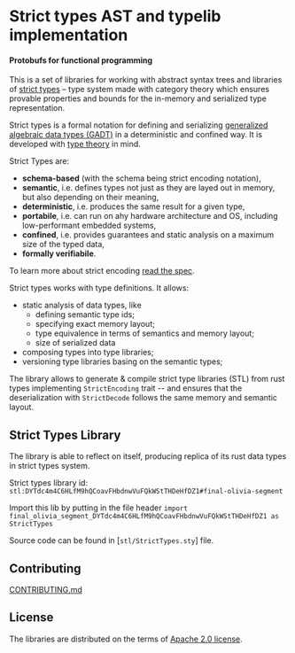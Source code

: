 # Strict types AST and typelib implementation

#### Protobufs for functional programming

This is a set of libraries for working with abstract syntax trees and libraries
of [strict types] &ndash; type system made with category theory which ensures
provable properties and bounds for the in-memory and serialized type
representation.

Strict types is a formal notation for defining and serializing
[generalized algebraic data types (GADT)][gadt] in a deterministic
and confined way. It is developed with [type theory] in mind.

Strict Types are:
* __schema-based__ (with the schema being strict encoding notation),
* __semantic__, i.e. defines types not just as they are layed out in memory,
  but also depending on their meaning,
* __deterministic__, i.e. produces the same result for a given type,
* __portabile__, i.e. can run on ahy hardware architecture and OS, including
  low-performant embedded systems,
* __confined__, i.e. provides guarantees and static analysis on a maximum size
  of the typed data,
* __formally verifiabile__.

To learn more about strict encoding [read the spec](https://strict-types.org).

Strict types works with type definitions. It allows:
- static analysis of data types, like
  * defining semantic type ids;
  * specifying exact memory layout;
  * type equivalence in terms of semantics and memory layout;
  * size of serialized data
- composing types into type libraries;
- versioning type libraries basing on the semantic types;

The library allows to generate & compile strict type libraries (STL) from rust 
types implementing `StrictEncoding` trait -- and ensures that the 
deserialization with `StrictDecode` follows the same memory and semantic layout.


## Strict Types Library

The library is able to reflect on itself, producing replica of its rust data
types in strict types system.

Strict types library id:
`stl:DYTdc4m4C6HLfM9hQCoavFHbdnwVuFQkWStTHDeHfDZ1#final-olivia-segment`

Import this lib by putting in the file header
`import final_olivia_segment_DYTdc4m4C6HLfM9hQCoavFHbdnwVuFQkWStTHDeHfDZ1 as StrictTypes`

Source code can be found in [`stl/StrictTypes.sty`] file.


## Contributing

[CONTRIBUTING.md](../CONTRIBUTING.md)

## License

The libraries are distributed on the terms of [Apache 2.0 license](LICENSE).

[strict types]: https://strict-types.org
[gadt]: https://en.wikipedia.org/wiki/Algebraic_data_type
[type theory]: https://en.wikipedia.org/wiki/Type_theory
